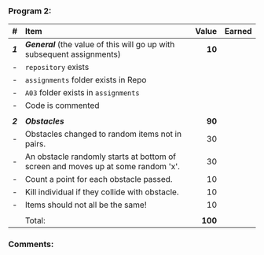 ### Program 2:

|    #    |                                       Item                                       |  Value  | Earned |
| :------ | :------------------------------------------------------------------------------- | ------: | ------ |
| ***1*** | ***General***  (the value of this will go up with subsequent assignments)         |  **10** |        |
| -       | `repository`  exists                                                             |         |        |
| -       | `assignments` folder exists in Repo                                              |         |        |
| -       | `A03` folder exists in `assignments`                                             |         |        |
| -       | Code is commented                                                                 |         |        |
|         |                                                                                  |         |        |
| ***2*** | ***Obstacles***                                                                  |  **90** |        |
| -       | Obstacles changed to random items not in pairs.                                  |      30 |        |
| -       | An obstacle randomly starts at bottom of screen and moves up at some random 'x'. |      30 |        |
| -       | Count a point for each obstacle passed.                                          |      10 |        |
| -       | Kill individual if they collide with obstacle.                                   |      10 |        |
| -       | Items should not all be the same!                                                |      10 |        |
|         |                                                                                  |         |        |
|         | Total:                                                                           | **100** |        |

### Comments:
```

```

[1]: http://f.cl.ly/items/3E231i211n2E042B1U3K/right.png  "Correct"
[2]: http://f.cl.ly/items/2X473C1Q1F2x3S1E4231/wrong.gif  "Incorrect"
[3]: http://f.cl.ly/items/1A0d2Q1J1N1u0C3g0C1s/null.gif  "Errors"
